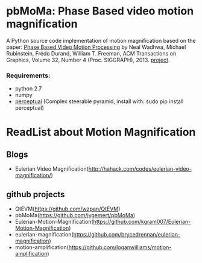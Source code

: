 # pbMoMa: Phase Based video motion magnification

A Python source code implementation of motion magnification based on the paper: [Phase Based Video Motion Processing](http://people.csail.mit.edu/mrub/papers/phasevid-siggraph13.pdf) by Neal Wadhwa, Michael Rubinstein, Frédo Durand, William T. Freeman, ACM Transactions on Graphics, Volume 32, Number 4 (Proc. SIGGRAPH), 2013. [project](http://people.csail.mit.edu/nwadhwa/phase-video/). 


### Requirements:

 - python 2.7
 - numpy
 - [perceptual](https://github.com/andreydung/Steerable-filter) (Complex steerable pyramid, install with: sudo pip install perceptual) 
 
# ReadList about Motion Magnification

## Blogs
 - Eulerian Video Magnification(http://hahack.com/codes/eulerian-video-magnification/)
## github projects
 - QtEVM(https://github.com/wzpan/QtEVM)
 - pbMoMa(https://github.com/jvgemert/pbMoMa)
 - Eulerian-Motion-Magnification(https://github.com/kgram007/Eulerian-Motion-Magnification)
 - eulerian-magnification(https://github.com/brycedrennan/eulerian-magnification)
 - motion-amplification(https://github.com/loganwilliams/motion-amplification)
 